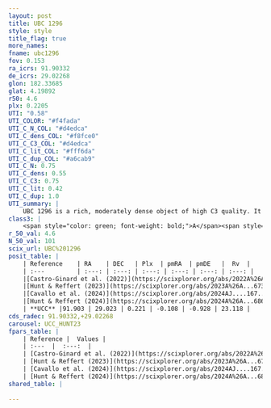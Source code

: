 ```yaml
---
layout: post
title: UBC 1296
style: style
title_flag: true
more_names: 
fname: ubc1296
fov: 0.153
ra_icrs: 91.90332
de_icrs: 29.02268
glon: 182.33685
glat: 4.19892
r50: 4.6
plx: 0.2205
UTI: "0.58"
UTI_COLOR: "#f4fada"
UTI_C_N_COL: "#d4edca"
UTI_C_dens_COL: "#f8fce0"
UTI_C_C3_COL: "#d4edca"
UTI_C_lit_COL: "#fff6da"
UTI_C_dup_COL: "#a6cab9"
UTI_C_N: 0.75
UTI_C_dens: 0.55
UTI_C_C3: 0.75
UTI_C_lit: 0.42
UTI_C_dup: 1.0
UTI_summary: |
    UBC 1296 is a rich, moderately dense object of high C3 quality. It was recently reported in the literature.
class3: |
    <span style="color: green; font-weight: bold;">A</span><span style="color: #FFC300; font-weight: bold;">B</span>
r_50_val: 4.6
N_50_val: 101
scix_url: UBC%201296
posit_table: |
    | Reference    | RA    | DEC   | Plx  | pmRA  | pmDE   |  Rv  |
    | :---         | :---: | :---: | :---: | :---: | :---: | :---: |
    |[Castro-Ginard et al. (2022)](https://scixplorer.org/abs/2022A%26A...661A.118C) | 91.91 | 29.0 | 0.22 | -0.1 | -0.94 | -- |
    |[Hunt & Reffert (2023)](https://scixplorer.org/abs/2023A%26A...673A.114H) | 91.932 | 29.037 | 0.217 | -0.114 | -0.932 | 14.178 |
    |[Cavallo et al. (2024)](https://scixplorer.org/abs/2024AJ....167...12C) | 91.892 | 29.023 | 0.219 | -- | -- | -- |
    |[Hunt & Reffert (2024)](https://scixplorer.org/abs/2024A%26A...686A..42H) | 91.932 | 29.037 | 0.217 | -0.114 | -0.932 | 14.178 |
    | **UCC** |91.903 | 29.023 | 0.221 | -0.108 | -0.928 | 23.118 | 
cds_radec: 91.90332,+29.02268
carousel: UCC_HUNT23
fpars_table: |
    | Reference |  Values |
    | :---  |  :---:  |
    | [Castro-Ginard et al. (2022)](https://scixplorer.org/abs/2022A%26A...661A.118C) | `AV=1.427, Dist=4906, logAge=7.595` |
    | [Hunt & Reffert (2023)](https://scixplorer.org/abs/2023A%26A...673A.114H) | `AV50=1.559, diffAV50=1.867, MOD50=13.091, logAge50=7.803` |
    | [Cavallo et al. (2024)](https://scixplorer.org/abs/2024AJ....167...12C) | `AV50=1.45, dMod50=12.42, logAge50=7.84, [Fe/H]50=-0.23` |
    | [Hunt & Reffert (2024)](https://scixplorer.org/abs/2024A%26A...686A..42H) | `MassJ=798.538` |
shared_table: |
    
---
```

